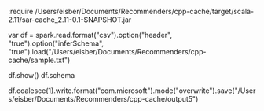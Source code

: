 :require /Users/eisber/Documents/Recommenders/cpp-cache/target/scala-2.11/sar-cache_2.11-0.1-SNAPSHOT.jar

var df = spark.read.format("csv").option("header", "true").option("inferSchema", "true").load("/Users/eisber/Documents/Recommenders/cpp-cache/sample.txt")

df.show()
df.schema

df.coalesce(1).write.format("com.microsoft").mode("overwrite").save("/Users/eisber/Documents/Recommenders/cpp-cache/output5")
